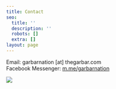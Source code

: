 ```yaml
---
title: Contact
seo:
  title: ''
  description: ''
  robots: []
  extra: []
layout: page
---
```

Email: garbarnation \[at] thegarbar.com
<BR>
Facebook Messenger: [m.me/garbarnation](m.me/garbarnation)

![](/images/contact-us.jpg)

